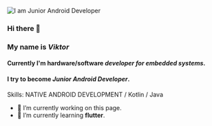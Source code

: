 ![I am Junior Android Developer](https://cdn.pixabay.com/photo/2020/03/08/10/30/android-4912067__340.png)

### Hi there 👋

### My name is *Viktor*

#### Currently I'm hardware/software *developer for embedded systems*.
#### I try to become *Junior Android Developer*.




Skills: NATIVE ANDROID DEVELOPMENT / Kotlin / Java

- 🔭 I’m currently working on this page. 
- 🌱 I’m currently learning **flutter**.


<!--
**viktor-st-spb/viktor-st-spb** is a ✨ _special_ ✨ repository because its `README.md` (this file) appears on your GitHub profile.

Here are some ideas to get you started:

- 🔭 I’m currently working on ...
- 🌱 I’m currently learning ...
- 👯 I’m looking to collaborate on ...
- 🤔 I’m looking for help with ...
- 💬 Ask me about ...
- 📫 How to reach me: ...
- 😄 Pronouns: ...
- ⚡ Fun fact: ...
-->
